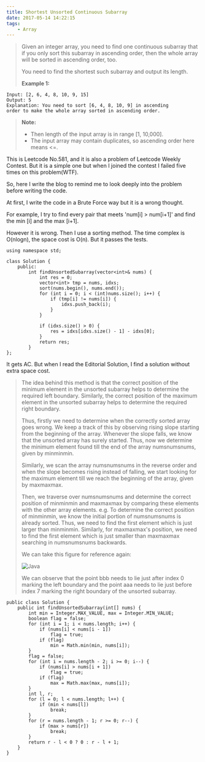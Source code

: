 ```yaml
---
title: Shortest Unsorted Continuous Subarray
date: 2017-05-14 14:22:15
tags:
    - Array
---
```



> Given an integer array, you need to find one continuous subarray that if you only sort this subarray in ascending order, then the whole array will be sorted in ascending order, too.
>
> You need to find the shortest such subarray and output its length.
>
> **Example 1:**
```
Input: [2, 6, 4, 8, 10, 9, 15]
Output: 5
Explanation: You need to sort [6, 4, 8, 10, 9] in ascending
order to make the whole array sorted in ascending order.
```
> **Note:**
>
> + Then length of the input array is in range [1, 10,000].
> + The input array may contain duplicates, so ascending order here means <=.

<!--more-->

This is Leetcode No.581, and it is also a problem of Leetcode Weekly Contest. But it is a simple one but when I joined the contest I failed five times on this problem(WTF).

So, here I write the blog to remind me to look deeply into the problem before writing the code.

At first, I write the code in a Brute Force way but it is a wrong thought.

For example, I try to find every pair that meets 'num[i] > num[i+1]' and find the min [i] and the max [i+1].

However it is wrong. Then I use a sorting method. The time complex is O(nlogn), the space cost is O(n). But it passes the tests.

```
using namespace std;

class Solution {
    public:
        int findUnsortedSubarray(vector<int>& nums) {
            int res = 0;
            vector<int> tmp = nums, idxs;
            sort(nums.begin(), nums.end());
            for (int i = 0; i < (int)nums.size(); i++) {
                if (tmp[i] != nums[i]) {
                    idxs.push_back(i);
                }
            }

            if (idxs.size() > 0) {
                res = idxs[idxs.size() - 1] - idxs[0];
            }
            return res;
        }
};
```

It gets AC. But when I read the Editorial Solution, I find a solution without extra space cost.


> The idea behind this method is that the correct position of the minimum element in the unsorted subarray helps to determine the required left boundary. Similarly, the correct position of the maximum element in the unsorted subarray helps to determine the required right boundary.
>
> Thus, firstly we need to determine when the correctly sorted array goes wrong. We keep a track of this by observing rising slope starting from the beginning of the array. Whenever the slope falls, we know that the unsorted array has surely started. Thus, now we determine the minimum element found till the end of the array numsnumsnums, given by minminmin.
>
> Similarly, we scan the array numsnumsnums in the reverse order and when the slope becomes rising instead of falling, we start looking for the maximum element till we reach the beginning of the array, given by maxmaxmax.
>
> Then, we traverse over numsnumsnums and determine the correct position of minminmin and maxmaxmax by comparing these elements with the other array elements. e.g. To determine the correct position of minminmin, we know the initial portion of numsnumsnums is already sorted. Thus, we need to find the first element which is just larger than minminmin. Similarly, for maxmaxmax's position, we need to find the first element which is just smaller than maxmaxmax searching in numsnumsnums backwards.
>
> We can take this figure for reference again:
>
> ![Java](https://leetcode.com/articles/Figures/581_Unsorted_subarray_2.PNG)
>
> We can observe that the point bbb needs to lie just after index 0 marking the left boundary and the point aaa needs to lie just before index 7 marking the right boundary of the unsorted subarray.
```
public class Solution {
    public int findUnsortedSubarray(int[] nums) {
        int min = Integer.MAX_VALUE, max = Integer.MIN_VALUE;
        boolean flag = false;
        for (int i = 1; i < nums.length; i++) {
            if (nums[i] < nums[i - 1])
                flag = true;
            if (flag)
                min = Math.min(min, nums[i]);
        }
        flag = false;
        for (int i = nums.length - 2; i >= 0; i--) {
            if (nums[i] > nums[i + 1])
                flag = true;
            if (flag)
                max = Math.max(max, nums[i]);
        }
        int l, r;
        for (l = 0; l < nums.length; l++) {
            if (min < nums[l])
                break;
        }
        for (r = nums.length - 1; r >= 0; r--) {
            if (max > nums[r])
                break;
        }
        return r - l < 0 ? 0 : r - l + 1;
    }
}
```
